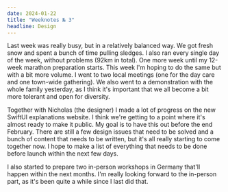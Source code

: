 ```yaml
---
date: 2024-01-22
title: "Weeknotes № 3"
headline: Design
---
```


Last week was really busy, but in a relatively balanced way. We got fresh snow and spent a bunch of time pulling sledges. I also ran every single day of the week, without problems (92km in total). One more week until my 12-week marathon preparation starts. This week I'm hoping to do the same but with a bit more volume. I went to two local meetings (one for the day care and one town-wide gathering). We also went to a demonstration with the whole family yesterday, as I think it's important that we all become a bit more tolerant and open for diversity.

Together with Nicholas (the designer) I made a lot of progress on the new SwiftUI explanations website. I think we're getting to a point where it's almost ready to make it public. My goal is to have this out before the end February. There are still a few design issues that need to be solved and a bunch of content that needs to be written, but it's all really starting to come together now. I hope to make a list of everything that needs to be done before launch within the next few days.

I also started to prepare two in-person workshops in Germany that'll happen within the next months. I'm really looking forward to the in-person part, as it's been quite a while since I last did that.

